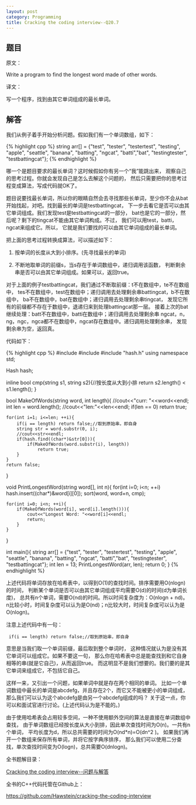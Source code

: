 ```yaml
---
layout: post
category: Programming
title: Cracking the coding interview--Q20.7
---
```


## 题目

原文：

Write a program to find the longest word made of other words.	

译文：

写一个程序，找到由其它单词组成的最长单词。

## 解答

我们从例子着手开始分析问题。假如我们有一个单词数组，如下：

{% highlight cpp %}
string arr[] = {"test", "tester", "testertest", "testing", 
			"apple", "seattle", "banana",  "batting", "ngcat", 
			"batti","bat", "testingtester", "testbattingcat"};
{% endhighlight %}

哪一个是题目要求的最长单词？这时候假如你有另一个“我”能跳出来，
观察自己的思考过程。你就会发现自己是怎么去解这个问题的，
然后只需要把你的思考过程变成算法，写成代码就OK了。

题目说要找最长单词，所以你的眼睛自然会去寻找那些长单词，至少你不会从bat
开始找起，对吧。找到最长的单词是testbattingcat，
下一步去看它是否可以由其它单词组成。我们发现test是testbattingcat的一部分，
bat也是它的一部分，然后呢？剩下的tingcat不能由其它单词构成。不过，
我们可以用test，batti，ngcat来组成它。所以，
它就是我们要找的可以由其它单词组成的最长单词。

把上面的思考过程转换成算法，可以描述如下：

1. 按单词的长度从大到小排序。(先寻找最长的单词)

1. 不断地取单词的前缀s，当s存在于单词数组中，递归调用该函数，
判断剩余串是否可以由其它单词组成。如果可以，返回true。

对于上面的例子testbattingcat，我们通过不断取前缀：t不在数组中，te不在数组中，
tes不在数组中，test在数组中；递归调用去处理剩余串battingcat，b不在数组中，
ba不在数组中，bat在数组中；递归调用去处理剩余串tingcat，
发现它所有的前缀都不存在于数组中，退递归来到处理battingcat那一层。
接着上次的bat继续处理：batt不在数组中，batti在数组中；递归调用去处理剩余串
ngcat，n，ng，ngc，ngca都不在数组中，ngcat存在数组中。递归调用处理剩余串，
发现剩余串为空，返回真。

代码如下：

{% highlight cpp %}
#include <iostream>
#include <algorithm>
#include "hash.h"
using namespace std;

Hash hash;

inline bool cmp(string s1, string s2){//按长度从大到小排
    return s2.length() < s1.length();
}

bool MakeOfWords(string word, int length){
    //cout<<"curr: "<<word<<endl;
    int len = word.length();
    //cout<<"len:"<<len<<endl;
    if(len == 0) return true;

    for(int i=1; i<=len; ++i){
        if(i == length) return false;//取到原始串，即自身
        string str = word.substr(0, i);
        //cout<<str<<endl;
        if(hash.find((char*)&str[0])){
            if(MakeOfWords(word.substr(i), length))
                return true;
        }
    }
    return false;
}

void PrintLongestWord(string word[], int n){
    for(int i=0; i<n; ++i)
        hash.insert((char*)&word[i][0]);
    sort(word, word+n, cmp);

    for(int i=0; i<n; ++i){
        if(MakeOfWords(word[i], word[i].length())){
            cout<<"Longest Word: "<<word[i]<<endl;
            return;
        }
    }
}

int main(){
    string arr[] = {"test", "tester", "testertest", "testing", 
				"apple", "seattle", "banana",  "batting", "ngcat", 
                "batti","bat", "testingtester", "testbattingcat"};
    int len = 13;
    PrintLongestWord(arr, len);
    return 0;
}
{% endhighlight %}

上述代码将单词存放在哈希表中，以得到O(1)的查找时间。排序需要用O(nlogn)的时间，
判断某个单词是否可以由其它单词组成平均需要O(d)的时间(d为单词长度)，
总共有n个单词，需要O(nd)的时间。所以时间复杂度为：O(nlogn + nd)。
n比较小时，时间复杂度可以认为是O(nd)；n比较大时，时间复杂度可以认为是O(nlogn)。

注意上述代码中有一句：

	 if(i == length) return false;//取到原始串，即自身

意思是当我们取一个单词前缀，最后取到整个单词时，
这种情况就认为是没有其它单词可以组成它。如果不要这一句，
那么你在哈希表中总是能查找到和它自身相等的串(就是它自己)，从而返回true。
而这明显不是我们想要的。我们要的是其它单词来组成它，不包括它自己。

这样一来，又引出一个问题，如果单词中就是存在两个相同的单词。
比如一个单词数组中最长的单词是abcdefg，并且存在2个，而它又不能被更小的单词组成，
那么我们可以认为这个abcdefg是由另一个abcdefg组成的吗？
关于这一点，你可以和面试官进行讨论。(上述代码认为是不能的。)

由于使用哈希表会占用较多空间，一种不使用额外空间的算法是直接在单词数组中查找，
由于单词数组已经按长度从大小到排，因此单次查找时间为O(n)。一共有n个单词，
平均长度为d，所以总共需要的时间为O(nd*n)=O(dn^2 )。
如果我们再开一个数组来保存所有单词，并将它按字典序排序，
那么我们可以使用二分查找，单次查找时间变为O(logn)，总共需要O(dnlogn)。


全书题解目录：

[Cracking the coding interview--问题与解答](/posts/ctci-solutions-contents.html)

全书的C++代码托管在Github上：

<https://github.com/Hawstein/cracking-the-coding-interview>

